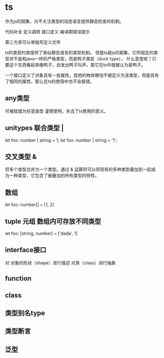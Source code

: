 # ts
作为js的超集，为不关注类型的动态语言提供静态检查的机制。

代码补全
定义跳转
接口定义
编译期错误提示

第三方库可以单独写定义文件

ts的类型约束提供了类似静态语言的类型机制。
但是ts是js的超集，它所规定的类型并不是和java一样的严格类型，而是鸭子类型（duck type）。
什么意思呢？只要这个东西看起来像鸭子，会发出鸭子叫声，那它在ts中就被认为是鸭子。

一个接口定义了对象具有一些属性，其他的物体哪怕不被定义为该类型，但是具有了相同的属性，那么在ts的使用中也不会报错。

## any类型
可被赋值为任意类型 谨慎使用，失去了ts使用的意义。

## unitypes 联合类型 |
let foo: number | string = 1;
let foo: number | string = '1';

## 交叉类型 &
将多个类型合并为一个类型。通过 & 运算符可以将现有的多种类型叠加到一起成为一种类型，它包含了被叠加的所有类型的特性。

## 数组
let foo: number[] = [1, 2]

## tuple 元组 数组内可存放不同类型
let foo: [string, number] = ['dada', 1]

## interface接口
对 对象的形状（shape）进行描述 对类（class）进行抽象

## function

## class

## 类型别名type

## 类型断言

## 泛型
